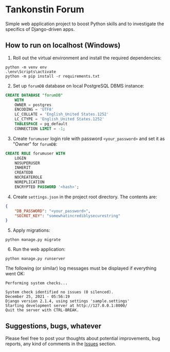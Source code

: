 # Tankonstin Forum

Simple web application project to boost Python skills and to investigate the
specifics of Django-driven apps.

## How to run on localhost (Windows)

1. Roll out the virtual environment and install the required dependencies:
```
python -m venv env
.\env\Scripts\activate
python -m pip install -r requirements.txt
```

2. Set up `forumDB` database on local PostgreSQL DBMS instance:
```sql
CREATE DATABASE "forumDB"
    WITH 
    OWNER = postgres
    ENCODING = 'UTF8'
    LC_COLLATE = 'English_United States.1252'
    LC_CTYPE = 'English_United States.1252'
    TABLESPACE = pg_default
    CONNECTION LIMIT = -1;
```

3. Create `forumuser` login role with password `<your_password>` and set it as
"Owner" for `forumDB`:
```sql
CREATE ROLE forumuser WITH
    LOGIN
    NOSUPERUSER
    INHERIT
    CREATEDB
    NOCREATEROLE
    NOREPLICATION
    ENCRYPTED PASSWORD '<hash>';
```

4. Create `settings.json` in the project root directory. The contents are:
```json
{
    "DB_PASSWORD": "<your_password>",
    "SECRET_KEY": "somewhatincrediblysecurestring"
}
```
5. Apply migrations:
```
python manage.py migrate
```

6. Run the web application:
```
python manage.py runserver
```
The following (or similar) log messages must be displayed if everything went OK:
```
Performing system checks...

System check identified no issues (0 silenced).
December 25, 2021 - 05:56:19
Django version 2.1.4, using settings 'sample.settings'
Starting development server at http://127.0.0.1:8000/
Quit the server with CTRL-BREAK.
```

## Suggestions, bugs, whatever

Please feel free to post your thoughts about potential improvements, bug
reports, any kind of comments in the
[Issues](https://github.com/kostmetallist/tankonstin-forum/issues) section.
